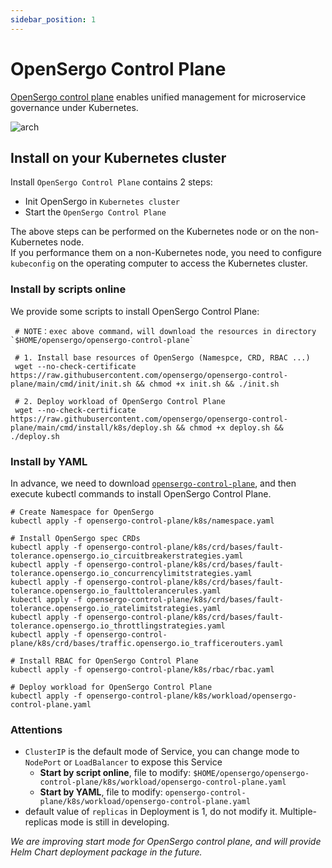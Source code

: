 ```yaml
---
sidebar_position: 1
---
```


# OpenSergo Control Plane

[OpenSergo control plane](https://github.com/opensergo/opensergo-control-plane) enables unified management for microservice governance under Kubernetes.

![arch](https://user-images.githubusercontent.com/9434884/182856237-8ce85f41-1a1a-4a2a-8f58-db042bd4db42.png)

## Install on your Kubernetes cluster

Install `OpenSergo Control Plane` contains 2 steps:
- Init OpenSergo in `Kubernetes cluster`
- Start the `OpenSergo Control Plane`

The above steps can be performed on the Kubernetes node or on the non-Kubernetes node.  
If you performance them on a non-Kubernetes node, you need to configure `kubeconfig` on the operating computer to access the Kubernetes cluster.  


### Install by scripts online

We provide some scripts to install OpenSergo Control Plane:

``` shell
 # NOTE：exec above command，will download the resources in directory `$HOME/opensergo/opensergo-control-plane`

 # 1. Install base resources of OpenSergo (Namespce, CRD, RBAC ...)
 wget --no-check-certificate https://raw.githubusercontent.com/opensergo/opensergo-control-plane/main/cmd/init/init.sh && chmod +x init.sh && ./init.sh

 # 2. Deploy workload of OpenSergo Control Plane 
 wget --no-check-certificate https://raw.githubusercontent.com/opensergo/opensergo-control-plane/main/cmd/install/k8s/deploy.sh && chmod +x deploy.sh && ./deploy.sh
```


### Install by YAML
In advance, we need to download [`opensergo-control-plane`](https://github.com/opensergo/opensergo.github.io), and then execute kubectl commands to install OpenSergo Control Plane.
``` shell
# Create Namespace for OpenSergo 
kubectl apply -f opensergo-control-plane/k8s/namespace.yaml

# Install OpenSergo spec CRDs
kubectl apply -f opensergo-control-plane/k8s/crd/bases/fault-tolerance.opensergo.io_circuitbreakerstrategies.yaml
kubectl apply -f opensergo-control-plane/k8s/crd/bases/fault-tolerance.opensergo.io_concurrencylimitstrategies.yaml
kubectl apply -f opensergo-control-plane/k8s/crd/bases/fault-tolerance.opensergo.io_faulttolerancerules.yaml
kubectl apply -f opensergo-control-plane/k8s/crd/bases/fault-tolerance.opensergo.io_ratelimitstrategies.yaml
kubectl apply -f opensergo-control-plane/k8s/crd/bases/fault-tolerance.opensergo.io_throttlingstrategies.yaml
kubectl apply -f opensergo-control-plane/k8s/crd/bases/traffic.opensergo.io_trafficerouters.yaml

# Install RBAC for OpenSergo Control Plane
kubectl apply -f opensergo-control-plane/k8s/rbac/rbac.yaml

# Deploy workload for OpenSergo Control Plane
kubectl apply -f opensergo-control-plane/k8s/workload/opensergo-control-plane.yaml
```

### Attentions
- `ClusterIP` is the default mode of Service, you can change mode to `NodePort` or `LoadBalancer` to expose this Service  
  - **Start by script online**, file to modify: `$HOME/opensergo/opensergo-control-plane/k8s/workload/opensergo-control-plane.yaml`
  - **Start by YAML**, file to modify: `opensergo-control-plane/k8s/workload/opensergo-control-plane.yaml`
- default value of `replicas` in Deployment is 1, do not modify it. Multiple-replicas mode is still in developing.

*We are improving start mode for OpenSergo control plane, and will provide Helm Chart deployment package in the future.*
